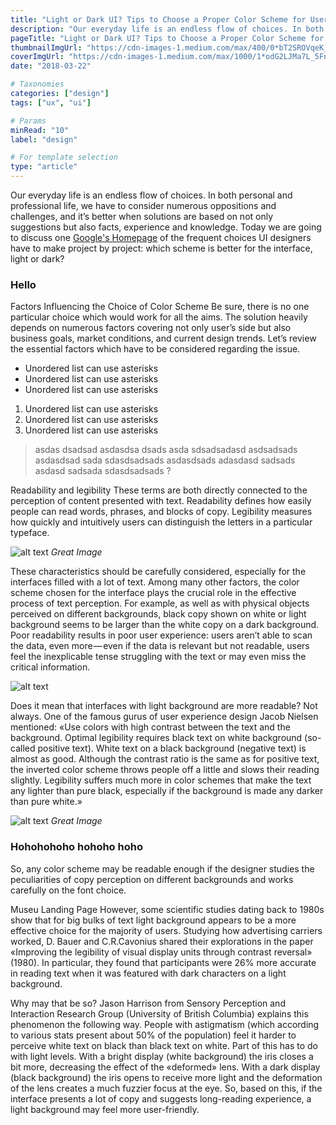 ```yaml
---
title: "Light or Dark UI? Tips to Choose a Proper Color Scheme for User Inteerface"
description: "Our everyday life is an endless flow of choices. In both personal and professional life, we have to consider numerous oppositions and…"
pageTitle: "Light or Dark UI? Tips to Choose a Proper Color Scheme for User Inteerface | chanto.io"
thumbnailImgUrl: "https://cdn-images-1.medium.com/max/400/0*bT2SROVqeK_i3wSk.png"
coverImgUrl: "https://cdn-images-1.medium.com/max/1000/1*odG2LJMa7L_5FnRm73w8NA.png"
date: "2018-03-22"

# Taxonomies
categories: ["design"]
tags: ["ux", "ui"]

# Params
minRead: "10"
label: "design"

# For template selection
type: "article"
---
```


Our everyday life is an endless flow of choices. In both personal and professional life, we have to consider numerous oppositions and challenges, and it’s better when solutions are based on not only suggestions but also facts, experience and knowledge. Today we are going to discuss one <a href="https://www.google.com" class="bio-link -fancy">Google's Homepage</a>
of the frequent choices UI designers have to make project by project: which scheme is better for the interface, light or dark?

### Hello
Factors Influencing the Choice of Color Scheme
Be sure, there is no one particular choice which would work for all the aims. The solution heavily depends on numerous factors covering not only user’s side but also business goals, market conditions, and current design trends. Let’s review the essential factors which have to be considered regarding the issue.

* Unordered list can use asterisks
* Unordered list can use asterisks
* Unordered list can use asterisks

1. Unordered list can use asterisks
2. Unordered list can use asterisks
3. Unordered list can use asterisks

> asdas dsadsad asdasdsa dsads asda sdsadsadasd asdsadsads asdasdsad sada sdasdsadsads asdasdsads adasdasd sadsads asdasd sadsada sdasdsadsads ?

Readability and legibility
These terms are both directly connected to the perception of content presented with text. Readability defines how easily people can read words, phrases, and blocks of copy. Legibility measures how quickly and intuitively users can distinguish the letters in a particular typeface.

![alt text](https://cdn-images-1.medium.com/max/1000/1*odG2LJMa7L_5FnRm73w8NA.png "Logo Title Text 1")
*Great Image*

These characteristics should be carefully considered, especially for the interfaces filled with a lot of text. Among many other factors, the color scheme chosen for the interface plays the crucial role in the effective process of text perception. For example, as well as with physical objects perceived on different backgrounds, black copy shown on white or light background seems to be larger than the white copy on a dark background. Poor readability results in poor user experience: users aren’t able to scan the data, even more — even if the data is relevant but not readable, users feel the inexplicable tense struggling with the text or may even miss the critical information.

![alt text](https://cdn-images-1.medium.com/max/1000/1*odG2LJMa7L_5FnRm73w8NA.png "Logo Title Text 1")

Does it mean that interfaces with light background are more readable? Not always. One of the famous gurus of user experience design Jacob Nielsen mentioned: «Use colors with high contrast between the text and the background. Optimal legibility requires black text on white background (so-called positive text). White text on a black background (negative text) is almost as good. Although the contrast ratio is the same as for positive text, the inverted color scheme throws people off a little and slows their reading slightly. Legibility suffers much more in color schemes that make the text any lighter than pure black, especially if the background is made any darker than pure white.»

![alt text](https://cdn-images-1.medium.com/max/1000/1*odG2LJMa7L_5FnRm73w8NA.png "Logo Title Text 1")
*Great Image*

### Hohohohoho hohoho hoho
So, any color scheme may be readable enough if the designer studies the peculiarities of copy perception on different backgrounds and works carefully on the font choice.

Museu Landing Page
However, some scientific studies dating back to 1980s show that for big bulks of text light background appears to be a more effective choice for the majority of users. Studying how advertising carriers worked, D. Bauer and C.R.Cavonius shared their explorations in the paper «Improving the legibility of visual display units through contrast reversal» (1980). In particular, they found that participants were 26% more accurate in reading text when it was featured with dark characters on a light background.

Why may that be so? Jason Harrison from Sensory Perception and Interaction Research Group (University of British Columbia) explains this phenomenon the following way. People with astigmatism (which according to various stats present about 50% of the population) feel it harder to perceive white text on black than black text on white. Part of this has to do with light levels. With a bright display (white background) the iris closes a bit more, decreasing the effect of the «deformed» lens. With a dark display (black background) the iris opens to receive more light and the deformation of the lens creates a much fuzzier focus at the eye. So, based on this, if the interface presents a lot of copy and suggests long-reading experience, a light background may feel more user-friendly.
